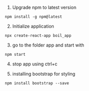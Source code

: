 1. Upgrade npm to latest version
```
npm install -g npm@latest
```

2. Initialize application
```
npx create-react-app boil_app
```

3. go to the folder app and start with
```
npm start
```

4. stop app using ctrl+c

5. installing bootstrap for styling
```
npm install bootstrap --save
```